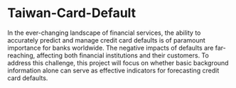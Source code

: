 # Taiwan-Card-Default

In the ever-changing landscape of financial services, the ability to accurately predict and manage credit card defaults is of paramount importance for banks worldwide. The negative impacts of defaults are far-reaching, affecting both financial institutions and their customers. To address this challenge, this project will focus on whether basic background information alone can serve as effective indicators for forecasting credit card defaults.
